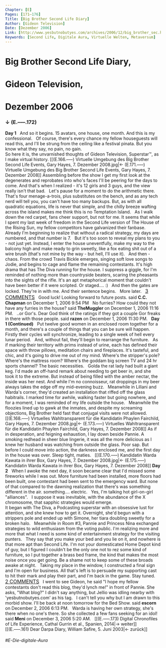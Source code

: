 ```yaml
---
Chapter: [E]
Pages: [171–176]
Title: [Big Brother Second Life Diary]
Author: [Gideon Television]
Date: [Dezember 2006]
Link: [http://www.yesbutnobutyes.com/archives/2006/12/big_brother_sec.html, http://www.yesbutnobutyes.com/archives/2006/12/big_brother_sec_1.html, http://www.yesbutnobutyes.com/archives/2006/12/big_brother_sec_2.html]
Keywords: [Second Life, Digitale Aura, Virtuelle Welten, Metaversum]
---
```


# Big Brother Second Life Diary,
# Gideon Television,
# Dezember 2006
### ↓ (E.–––.172)
**Day 1**
&nbsp;
And so it begins. 15 avatars, one house, one month. And this is my confessional.
&nbsp;
Of course, there's every chance my fellow houseguests will read this, and I'll be strung from the ceiling like a festival pinata. But you know what they say, no pain, no gain.  
So here it is, the unvarnished thoughts of Gideon Television, Superstar™, as I make virtual history.
[[(E.166.–––) Virtuelle Umgebung des Big Brother Second Life Events, Gary Hayes, 7. Dezember 2008.jpg|← (E.171.–––) Virtuelle Umgebung des Big Brother Second Life Events, Gary Hayes, 7. Dezember 2008]]
Assembling before the show I get my first look at the degenerates and reprobates into who's faces I'll be peering for the days to come. And that's when I realized - it's 12 girls and 3 guys, and the view really isn't that bad.
&nbsp;
Let's pause for a moment to do the arithmetic there. That's four menage-a-trois, plus substitutes on the bench, and as any tech nerd will tell you, you can't have too many backups. But, as with all quadratic equations, life is never that simple, and the chilly breeze wafting across the island makes me think this is no Temptation Island.
&nbsp;
As I walk down the red carpet, fans cheer support, but not for me. It seems that while I spent my last week of freedom in the Second Life version of The House of the Rising Sun, my fellow competitors have galvanized their fanbase. Already I'm beginning to realize that without a radical strategy, my days are numbered, and that number is 7.
&nbsp;
But it's too soon to reveal my plans to you - not just yet. Instead, I enter the house uneventfully, make my way to the balcony high and make ready to grin sweetly, like a fox eating shit out of a wire brush (that's not mine by the way - but hell, I'll use it).
&nbsp;
And then - chaos. From the crowd Travis Bickle emerges, singing soft love songs to Jodie, and begins to cage and flame the remaining contestants. It's high drama that has The Diva running for the house. I suppress a giggle, for I'm reminded of nothing more than countryside beaters, scaring the pheasants into the sights of the rifle. It's an apt metaphorical moment that couldn't have been better if it were scripted. Or staged.... :)
&nbsp;
And then the gates are locked. They're in with me. And their sentence begins.
&nbsp;
More later.
&nbsp;
<span style="font-size: 1.15em; text-decoration: underline;">3 COMMENTS</span>
&nbsp;
Good luck! Looking forward to future posts.
said <span style="font-weight: bold;">C.C. Chapman</span> on December 1, 2006 9:54 PM
&nbsp;
No furries? How could they not have any furries in the house?
said <span style="font-weight: bold;">TheMuggler</span> on December 1, 2006 11:16 PM.
&nbsp;
..or Gor's. Dear God think of the ratings if they got a couple Gor freaks in there with those people. 
said <span style="font-weight: bold;">razen</span> on December 1, 2006 11:30 PM.
&nbsp;
**Day 1 (Continued)**
&nbsp;
Put twelve good women in an enclosed room together for a month, and there's a couple of things that you can be sure will happen. Firstly their cycles will synchronize, leading to a single week of hell every lunar period.
&nbsp;
And, without fail, they'll begin to rearrange the furniture.
&nbsp;
As if marking their territory with prims instead of urine, each has defined their space with throw pillows, meditation chairs and fireplaces. It's tasteful, and chic, and it's going to drive me out of my mind. Where's the stripper's pole? Where's the mattress room? Where's the goddam big screen TV and 24 hr sports channel? The basic necessities.
&nbsp;
Golda the rat lady had built a giant keg. I'd made an off-hand remark about needing to get beer in, and she took it to the extreme. But instead of being filled with the amber nectar, the inside was her nest. And while I'm no connoisseur, rat droppings in my beer always takes the edge off my mid-evening buzz.
&nbsp;
Meanwhile in Lillani and Warda's corner, they'd created an installation that riffed off the glass habitrails. I marked time for awhile, walking faster but going nowhere, and for a moment, I was reminded of my life outside the house.
&nbsp;
Meanwhile the floozies lined up to gawk at the inmates, and despite my screaming objections, Big Brother held fast that conjugal visits were not allowed.
&nbsp;
[[(E.168.–––) Virtuelles Wahltransparent für die Kandidatin Phaylen Fairchild, Gary Hayes, 7. Dezember 2008.jpg|← (E.173.–––) Virtuelles Wahltransparent für die Kandidatin Phaylen Fairchild, Gary Hayes, 7. Dezember 2008]]
As if in desperation, and feigning exhaustion, I lay down beside Pannie. A smoking redhead in sheer blue lingerie, it was all the more delicious as I knew her husband was watching from outside the glass. Poor sap. But before I could move into action, the darkness enclosed me, and the first day in the house was over. Sleep tight, maties.
&nbsp;
[[(E.170.–––) Kandidatin Warda Kawata in ihrer Box, Gary Hayes, 7. Dezember 2008.jpg|← (E.175.–––) Kandidatin Warda Kawata in ihrer Box, Gary Hayes, 7. Dezember 2008]]
**Day 2**
&nbsp;
When I awoke the next day, it soon became clear that I'd missed some fireworks while I was out. More furniture had been installed, more floors had been built, one contestant had been sent to the emergency ward. But none of that compared to the dawning realization that there's was something different in the air. something.... electric.
&nbsp;
Yes, I'm talking hot girl-on-girl "alliances".
&nbsp;
I suppose it was inevitable, with the abundance of the X chromosome, that sapphic strategies would emerge.  
It began with The Diva, a Podcasting superstar with an obsessive lust for attention, and she knew how to get it. Overnight, she'd begun with a strippers pole and ended up with Simone, her tiara doubling sweetly for a broken halo.
&nbsp;
Meanwhile in Room #3, Pannie and Princess Nina exchanged strategies to wild enthusiasm from the voting public. I'm realizing more and more that what I need is some kind of entertainment strategy for the visiting punters.
&nbsp;
They say that you make your bed and you lie on it, and nowhere is that more apt than Second Life. I'm not your domesticated Home Depot kind of guy, but I figured I couldn't be the only one not to rez some kind of furniture, so I put together a brass bed frame, the kind that makes the most noise once you get going. Be a shame not to keep some of these broads awake at night.
&nbsp;
Taking my place in the window, I constructed a final sign and I'm open for business. All that's left is to persuade my supporting cast to hit their mark and play their part, and I'm back in the game. Stay tuned.
&nbsp;
<span style="font-size: 1.15em; text-decoration: underline;">2 COMMENTS</span>
&nbsp;
I went to see Gideon, he said "I hope my fellow contestants don't read this blog, they'd lynch me!" in front of Pannie. She asks, "What blog?" I didn't say anything, but Jellio was idling nearby with 'yesbutnobutyes.com' as his tag.
&nbsp;
I can't tell you why but I am drawn to this morbid show. I'll be back at noon tomorrow for the Bed Show.
said <span style="font-weight: bold;">escorn</span> on December 2, 2006 6:13 PM.
&nbsp;
Warda is having her own strategy, she's there when no one's there. So she collected a few fans seeking for an idol!
said <span style="font-weight: bold;">Meni</span> on December 3, 2006 5:20 AM.
&nbsp;
[[(E.–––.173) Digital Chronofiles of Life Experience, Cathal Gurrin et al., Spanien, 2014|→ weiter]]
[[(E.–––.161) Dear Darpa Diary, William Safire, 5. Juni 2003|← zurück]]
###### #E-Die-digitale-Aura
